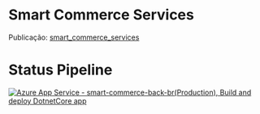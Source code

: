 # Smart Commerce Services
Publicação: [smart_commerce_services](https://smart-commerce-back-br.azurewebsites.net)


# Status Pipeline
[![Azure App Service - smart-commerce-back-br(Production), Build and deploy DotnetCore app](https://github.com/joseBarreto/smart_commerce_back/actions/workflows/main_smart-commerce-back.yml/badge.svg)](https://github.com/joseBarreto/smart_commerce_back/actions/workflows/main_smart-commerce-back.yml)

